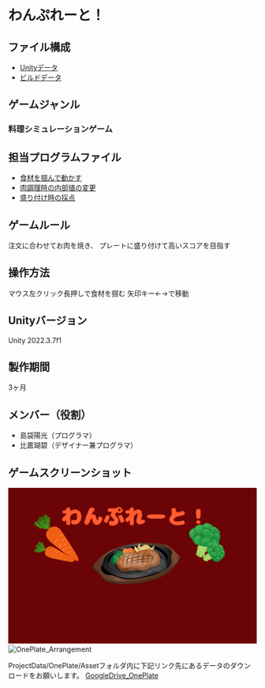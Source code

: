 # わんぷれーと！

## ファイル構成

- [Unityデータ](https://github.com/c23011/OnePlate/tree/master/ProjectData/OnePlate)
- [ビルドデータ](https://drive.google.com/drive/u/0/folders/14BAHcyWSsg7v7vOC-DXeMgp7jM3YsLpN)

## ゲームジャンル
### 料理シミュレーションゲーム

## 担当プログラムファイル
- [食材を掴んで動かす](https://github.com/c23011/OnePlate/blob/master/ProjectData/OnePlate/Assets/Scripts/GripItemScript.cs)
- [肉調理時の内部値の変更](https://github.com/c23011/OnePlate/blob/master/ProjectData/OnePlate/Assets/Scripts/NormalScoreScript.cs)
- [盛り付け時の採点](https://github.com/c23011/OnePlate/blob/master/ProjectData/OnePlate/Assets/Scripts/ScoreCheckScript.cs)


## ゲームルール
注文に合わせてお肉を焼き、
プレートに盛り付けて高いスコアを目指す

## 操作方法
マウス左クリック長押しで食材を掴む
矢印キー←→で移動

## Unityバージョン
Unity 2022.3.7f1

## 製作期間
3ヶ月

## メンバー（役割）
- 島袋陽光（プログラマ）
- 比嘉瑚碧（デザイナー兼プログラマ）

## ゲームスクリーンショット
![OnePlate_Title](https://github.com/c23011/OnePlate/blob/master/ScreenShot/OnePlate_Title.png)
![OnePlate_Arrangement](https://github.com/c23011/OnePlate/blob/master/ScreenShot/ScreenShot_morituke.png)


ProjectData/OnePlate/Assetフォルダ内に下記リンク先にあるデータのダウンロードをお願いします。
[GoogleDrive_OnePlate](https://drive.google.com/drive/u/0/folders/1qPDAlfafXY4wgQ7mIiYrk41L8oNZme0l)
